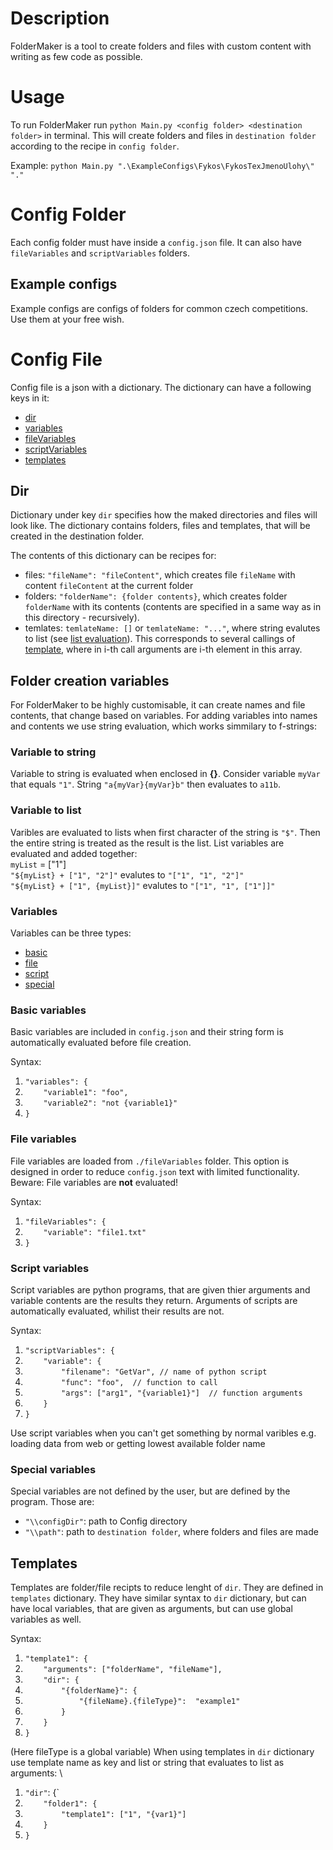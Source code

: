 # Description
FolderMaker is a tool to create folders and files with custom content with writing as few code as possible.

# Usage
To run FolderMaker run `python Main.py <config folder> <destination folder>` in terminal.
This will create folders and files in `destination folder` according to the recipe in `config folder`.

Example: `python Main.py ".\ExampleConfigs\Fykos\FykosTexJmenoUlohy\" "."`

# Config Folder
Each config folder must have inside a `config.json` file.
It can also have `fileVariables` and `scriptVariables` folders.

## Example configs
Example configs are configs of folders for common czech competitions. Use them at your free wish.

# Config File
Config file is a json with a dictionary. The dictionary can have a following keys in it:
 - [dir](#dir)
 - [variables](#variables)
 - [fileVariables](#file-variables)
 - [scriptVariables](#script-variables)
 - [templates](#templates)

## Dir
Dictionary under key `dir` specifies how the maked directories and files will look like.
The dictionary contains folders, files and templates, that will be created in the destination folder.

The contents of this dictionary can be recipes for:
 - files: `"fileName": "fileContent"`, which creates file `fileName` with content `fileContent` at the current folder
 - folders: `"folderName": {folder contents}`, which creates folder `folderName` with its contents (contents are specified in a same way as in this directory - recursively).
 - temlates: `temlateName: []` or `temlateName: "..."`, where string evalutes to list (see [list evaluation](#variable-to-list)). This corresponds to several callings of [template](#templates), where in i-th call arguments are i-th element in this array.  

## Folder creation variables
For FolderMaker to be highly customisable, it can create names and file contents, that change based on variables. For adding variables into names and contents we use string evaluation, which works simmilary to f-strings:

### Variable to string
Variable to string is evaluated when enclosed in **{}**. Consider variable `myVar` that equals `"1"`. String `"a{myVar}{myVar}b"` then evaluates to `a11b`.

### Variable to list
Varibles are evaluated to lists when first character of the string is `"$"`. Then the entire string is treated as the result is the list. List variables are evaluated and added together: \
`myList` = ["1"] \
`"${myList} + ["1", "2"]"` evalutes to `"["1", "1", "2"]"` \
`"${myList} + ["1", {myList}]"` evalutes to `"["1", "1", ["1"]]"`

### Variables
Variables can be three types:
 - [basic](#basic-variables)
 - [file](#file-variables)
 - [script](#script-variables)
 - [special](#special-variables)

### Basic variables
Basic variables are included in `config.json` and their string form is automatically evaluated before file creation.

Syntax:
1. `"variables": {`
2. `    "variable1": "foo",`
3. `    "variable2": "not {variable1}"`
4. `}`
### File variables
File variables are loaded from `./fileVariables` folder. This option is designed in order to reduce `config.json` text with limited functionality. Beware: File variables are **not** evaluated!

Syntax:
1. `"fileVariables": {`
2. `    "variable": "file1.txt"`
3. `}`

### Script variables
Script variables are python programs, that are given thier arguments and variable contents are the results they return. Arguments of scripts are automatically evaluated, whilist their results are not.

Syntax:
1. `"scriptVariables": {`
2. `    "variable": {`
3. `        "filename": "GetVar", // name of python script`
4. `        "func": "foo",  // function to call`
5. `        "args": ["arg1", "{variable1}"]  // function arguments`
6. `    }`
7. `}`

Use script variables when you can't get something by normal varibles e.g. loading data from web or getting lowest available folder name

### Special variables
Special variables are not defined by the user, but are defined by the program. Those are:
 - `"\\configDir"`: path to Config directory
 - `"\\path"`: path to `destination folder`, where folders and files are made

## Templates
Templates are folder/file recipts to reduce lenght of `dir`. They are defined in `templates` dictionary. They have similar syntax to `dir` dictionary, but can have local variables, that are given as arguments, but can use global variables as well.

Syntax:
1. `"template1": {`
2. `    "arguments": ["folderName", "fileName"],`
3. `    "dir": {`
4. `        "{folderName}": {`
5. `            "{fileName}.{fileType}":  "example1"`
6. `        }`
7. `    }`
8. `}`

(Here fileType is a global variable)
When using templates in `dir` dictionary use template name as key and list or string that evaluates to list as arguments: \
1. `"dir"`: {`
2. `    "folder1": {`
3. `        "template1": ["1", "{var1}"]`
4. `    }`
5. `}`
